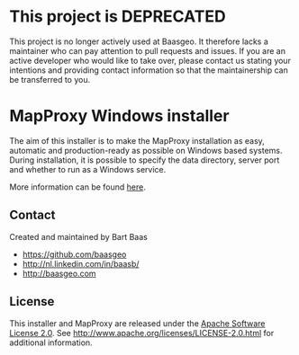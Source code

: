 # This project is DEPRECATED

This project is no longer actively used at Baasgeo. It therefore lacks a maintainer who can pay attention to pull requests and issues. If you are an active developer who would like to take over, please contact us stating your intentions and providing contact information so that the maintainership can be transferred to you.

# MapProxy Windows installer

The aim of this installer is to make the MapProxy installation as easy, automatic and production-ready as possible on Windows based systems. During installation, it is possible to specify the data directory, server port and whether to run as a Windows service.

More information can be found [here](http://baasgeo.github.io/mapproxywindows/).

## Contact

Created and maintained by Bart Baas

- https://github.com/baasgeo
- http://nl.linkedin.com/in/baasb/
- http://baasgeo.com

## License

This installer and MapProxy are released under the [Apache Software License 2.0](http://www.apache.org/licenses/LICENSE-2.0.html). See http://www.apache.org/licenses/LICENSE-2.0.html for additional information.
